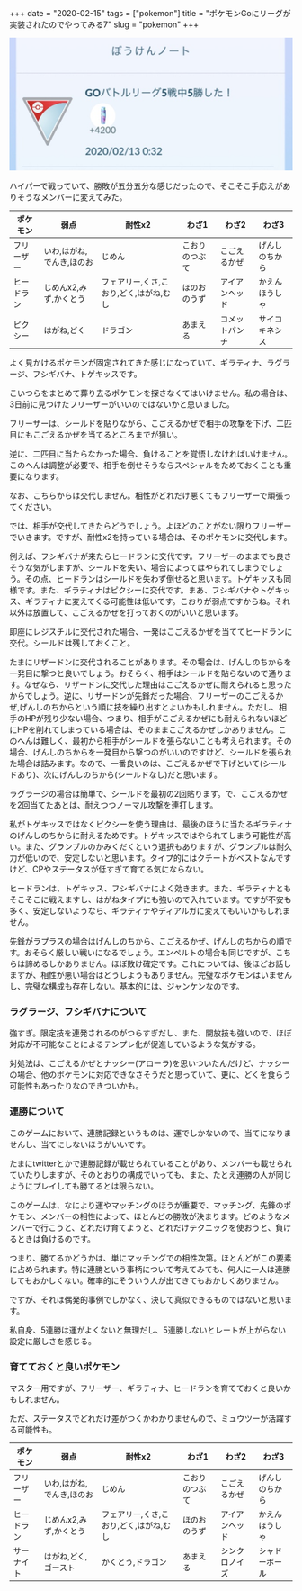 +++
date = "2020-02-15"
tags = ["pokemon"]
title = "ポケモンGoにリーグが実装されたのでやってみる7"
slug = "pokemon"
+++

![](https://github.com/syui/mstdn.page/raw/master/img/mastodon/media_attachments/files/000/000/116/original/543d2a874f167a31.jpg)

ハイパーで戦っていて、勝敗が五分五分な感じだったので、そこそこ手応えがありそうなメンバーに変えてみた。

|ポケモン|弱点|耐性x2|わざ1|わざ2|わざ3|
|---|---|---|---|---|---|
|フリーザー|いわ,はがね,でんき,ほのお|じめん|こおりのつぶて|こごえるかぜ|げんしのちから|
|ヒードラン|じめんx2,みず,かくとう|フェアリー,くさ,こおり,どく,はがね,むし|ほのおのうず|アイアンヘッド|かえんほうしゃ|
|ピクシー|はがね,どく|ドラゴン|あまえる|コメットパンチ|サイコキネシス|

よく見かけるポケモンが固定されてきた感じになっていて、ギラティナ、ラグラージ、フシギバナ、トゲキッスです。

こいつらをまとめて葬り去るポケモンを探さなくてはいけません。私の場合は、3日前に見つけたフリーザーがいいのではないかと思いました。

フリーザーは、シールドを貼りながら、こごえるかぜで相手の攻撃を下げ、二匹目にもこごえるかぜを当てるところまでが狙い。

逆に、二匹目に当たらなかった場合、負けることを覚悟しなければいけません。このへんは調整が必要で、相手を倒せそうならスペシャルをためておくことも重要になります。

なお、こちらからは交代しません。相性がどれだけ悪くてもフリーザーで頑張ってください。

では、相手が交代してきたらどうでしょう。よほどのことがない限りフリーザーでいきます。ですが、耐性x2を持っている場合は、そのポケモンに交代します。

例えば、フシギバナが来たらヒードランに交代です。フリーザーのままでも良さそうな気がしますが、シールドを失い、場合によってはやられてしまうでしょう。その点、ヒードランはシールドを失わず倒せると思います。トゲキッスも同様です。また、ギラティナはピクシーに交代です。まあ、フシギバナやトゲキッス、ギラティナに変えてくる可能性は低いです。こおりが弱点ですからね。それ以外は放置して、こごえるかぜを打っておくのがいいと思います。

即座にレジスチルに交代された場合、一発はこごえるかぜを当ててヒードランに交代。シールドは残しておくこと。

たまにリザードンに交代されることがあります。その場合は、げんしのちからを一発目に撃つと良いでしょう。おそらく、相手はシールドを貼らないので通ります。なぜなら、リザードンに交代した理由はこごえるかぜに耐えられると思ったからでしょう。逆に、リザードンが先鋒だった場合、フリーザーのこごえるかぜ,げんしのちからという順に技を繰り出すとよいかもしれません。ただし、相手のHPが残り少ない場合、つまり、相手がこごえるかぜにも耐えられないほどにHPを削れてしまっている場合は、そのままこごえるかぜしかありません。このへんは難しく、最初から相手がシールドを張らないことも考えられます。その場合、げんしのちからを一発目から撃つのがいいのですけど、シールドを張られた場合は詰みます。なので、一番良いのは、こごえるかぜで下げといて(シールドあり)、次にげんしのちから(シールドなし)だと思います。

ラグラージの場合は簡単で、シールドを最初の2回貼ります。で、こごえるかぜを2回当てたあとは、耐えつつノーマル攻撃を連打します。

私がトゲキッスではなくピクシーを使う理由は、最後のほうに当たるギラティナのげんしのちからに耐えるためです。トゲキッスではやられてしまう可能性が高い。また、グランブルのかみくだくという選択もありますが、グランブルは耐久力が低いので、安定しないと思います。タイプ的にはクチートがベストなんですけど、CPやステータスが低すぎて育てる気にならない。

ヒードランは、トゲキッス、フシギバナによく効きます。また、ギラティナともそこそこに戦えますし、はがねタイプにも強いので入れています。ですが不安も多く、安定しないようなら、ギラティナやディアルガに変えてもいいかもしれません。

先鋒がラプラスの場合はげんしのちから、こごえるかぜ、げんしのちからの順です。おそらく厳しい戦いになるでしょう。エンペルトの場合も同じですが、こちらは諦めるしかありません。ほぼ敗け確定です。これについては、後ほどお話しますが、相性が悪い場合はどうしようもありません。完璧なポケモンはいませんし、完璧な構成も存在しない。基本的には、ジャンケンなのです。

### ラグラージ、フシギバナについて

強すぎ。限定技を連発されるのがつらすぎだし、また、開放技も強いので、ほぼ対応が不可能なことによるテンプレ化が促進しているような気がする。

対処法は、こごえるかぜとナッシー(アローラ)を思いついたんだけど、ナッシーの場合、他のポケモンに対応できなさそうだと思っていて、更に、どくを食らう可能性もあったりなのできついかも。

### 連勝について

このゲームにおいて、連勝記録というものは、運でしかないので、当てになりませんし、当てにしないほうがいいです。

たまにtwitterとかで連勝記録が載せられていることがあり、メンバーも載せられていたりしますが、そのとおりの構成でいっても、また、たとえ連勝の人が同じようにプレイしても勝てるとは限らない。

このゲームは、なにより運やマッチングのほうが重要で、マッチング、先鋒のポケモン、メンバーの相性によって、ほとんどの勝敗が決まります。どのようなメンバーで行こうと、どれだけ育てようと、どれだけテクニックを使おうと、負けるときは負けるのです。

つまり、勝てるかどうかは、単にマッチングでの相性次第。ほとんどがこの要素に占められます。特に連勝という事柄について考えてみても、何人に一人は連勝してもおかしくない。確率的にそういう人が出てきてもおかしくありません。

ですが、それは偶発的事例でしかなく、決して真似できるものではないと思います。

私自身、5連勝は運がよくないと無理だし、5連勝しないとレートが上がらない設定に厳しさを感じる。

### 育てておくと良いポケモン

マスター用ですが、フリーザー、ギラティナ、ヒードランを育てておくと良いかもしれません。

ただ、ステータスでどれだけ差がつくかわかりませんので、ミュウツーが活躍する可能性も。

|ポケモン|弱点|耐性x2|わざ1|わざ2|わざ3|
|---|---|---|---|---|---|
|フリーザー|いわ,はがね,でんき,ほのお|じめん|こおりのつぶて|こごえるかぜ|げんしのちから|
|ヒードラン|じめんx2,みず,かくとう|フェアリー,くさ,こおり,どく,はがね,むし|ほのおのうず|アイアンヘッド|かえんほうしゃ|
|サーナイト|はがね,どく,ゴースト|かくとう,ドラゴン|あまえる|シンクロノイズ|シャドーボール|

